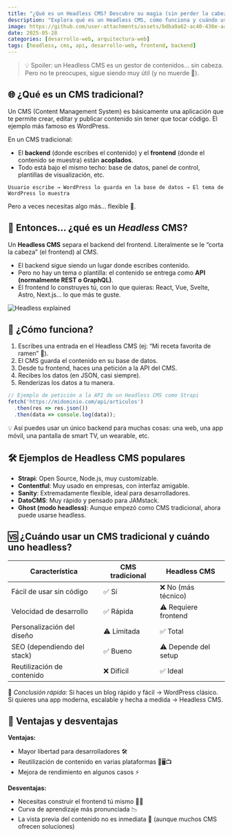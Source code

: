 ```yaml
---
title: "¿Qué es un Headless CMS? Descubre su magia (sin perder la cabeza)"
description: "Explora qué es un Headless CMS, cómo funciona y cuándo usarlo. Con ejemplos, código y gifs que te ayudarán a entender esta arquitectura moderna sin volverte loco."
image: https://github.com/user-attachments/assets/bdba9a62-ac40-430e-aa6a-7075d5c8e952
date: 2025-05-28
categories: [desarrollo-web, arquitectura-web]
tags: [headless, cms, api, desarrollo-web, frontend, backend]
---
```


> 💡 Spoiler: un Headless CMS es un gestor de contenidos… sin cabeza. Pero no te preocupes, sigue siendo muy útil (y no muerde 🧠).

## 🌐 ¿Qué es un CMS tradicional?

Un CMS (Content Management System) es básicamente una aplicación que te permite crear, editar y publicar contenido sin tener que tocar código. El ejemplo más famoso es WordPress.

En un CMS tradicional:

- El **backend** (donde escribes el contenido) y el **frontend** (donde el contenido se muestra) están **acoplados**.
- Todo está bajo el mismo techo: base de datos, panel de control, plantillas de visualización, etc.

```plaintext
Usuario escribe → WordPress lo guarda en la base de datos → El tema de WordPress lo muestra
````

Pero a veces necesitas algo más... flexible 🤸.

## 🧠 Entonces… ¿qué es un *Headless* CMS?

Un **Headless CMS** separa el backend del frontend. Literalmente se le “corta la cabeza” (el frontend) al CMS.

* El backend sigue siendo un lugar donde escribes contenido.
* Pero no hay un tema o plantilla: el contenido se entrega como **API (normalmente REST o GraphQL)**.
* El frontend lo construyes tú, con lo que quieras: React, Vue, Svelte, Astro, Next.js… lo que más te guste.

![Headless explained](https://media.giphy.com/media/IccYNHbkRBB0elljw6/giphy.gif)

## 🔧 ¿Cómo funciona?

1. Escribes una entrada en el Headless CMS (ej: “Mi receta favorita de ramen” 🍜).
2. El CMS guarda el contenido en su base de datos.
3. Desde tu frontend, haces una petición a la API del CMS.
4. Recibes los datos (en JSON, casi siempre).
5. Renderizas los datos a tu manera.

```js
// Ejemplo de petición a la API de un Headless CMS como Strapi
fetch('https://midominio.com/api/articulos')
  .then(res => res.json())
  .then(data => console.log(data));
```

💡 Así puedes usar un único backend para muchas cosas: una web, una app móvil, una pantalla de smart TV, un wearable, etc.

## 🛠️ Ejemplos de Headless CMS populares

* **Strapi**: Open Source, Node.js, muy customizable.
* **Contentful**: Muy usado en empresas, con interfaz amigable.
* **Sanity**: Extremadamente flexible, ideal para desarrolladores.
* **DatoCMS**: Muy rápido y pensado para JAMstack.
* **Ghost (modo headless)**: Aunque empezó como CMS tradicional, ahora puede usarse headless.

## 🆚 ¿Cuándo usar un CMS tradicional y cuándo uno headless?

| Característica              | CMS tradicional | Headless CMS         |
| --------------------------- | --------------- | -------------------- |
| Fácil de usar sin código    | ✅ Sí            | ❌ No (más técnico)   |
| Velocidad de desarrollo     | ✅ Rápida        | ⚠️ Requiere frontend |
| Personalización del diseño  | ⚠️ Limitada     | ✅ Total              |
| SEO (dependiendo del stack) | ✅ Bueno         | ⚠️ Depende del setup |
| Reutilización de contenido  | ❌ Difícil       | ✅ Ideal              |

📌 *Conclusión rápida:*
Si haces un blog rápido y fácil → WordPress clásico.
Si quieres una app moderna, escalable y hecha a medida → Headless CMS.

## 🚀 Ventajas y desventajas

**Ventajas:**

* Mayor libertad para desarrolladores 🛠️
* Reutilización de contenido en varias plataformas 📱🖥️📺
* Mejora de rendimiento en algunos casos ⚡

**Desventajas:**

* Necesitas construir el frontend tú mismo 👷‍♂️
* Curva de aprendizaje más pronunciada 📉
* La vista previa del contenido no es inmediata 👀 (aunque muchos CMS ofrecen soluciones)
